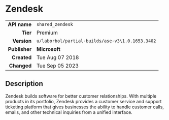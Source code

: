 # Zendesk
| | |
|-:|-|
|**API name**|`shared_zendesk`|
|**Tier**|Premium|
|**Version**|`u/laborbol/partial-builds/ase-v3\1.0.1653.3402`|
|**Publisher**|**Microsoft**|
|**Created**|Tue Aug 07 2018|
|**Changed**|Tue Sep 05 2023|

## Description
Zendesk builds software for better customer relationships. With multiple products in its portfolio, Zendesk provides a customer service and support ticketing platform that gives businesses the ability to handle customer calls, emails, and other technical inquiries from a unified interface.
